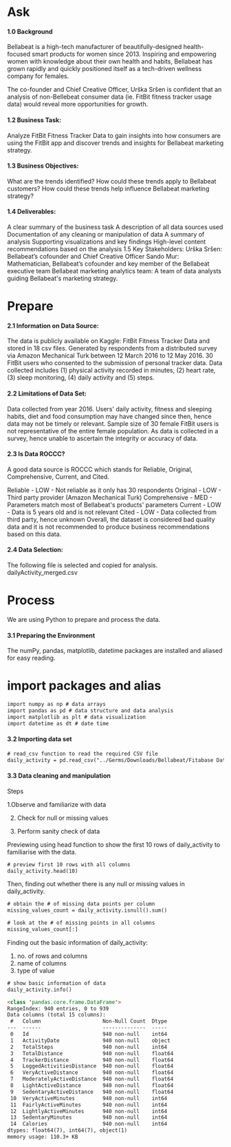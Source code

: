 # Ask
#### 1.0 Background
Bellabeat is a high-tech manufacturer of beautifully-designed health-focused smart products for women since 2013. Inspiring and empowering women with knowledge about their own health and habits, Bellabeat has grown rapidly and quickly positioned itself as a tech-driven wellness company for females.

The co-founder and Chief Creative Officer, Urška Sršen is confident that an analysis of non-Bellebeat consumer data (ie. FitBit fitness tracker usage data) would reveal more opportunities for growth.

#### 1.2 Business Task:
Analyze FitBit Fitness Tracker Data to gain insights into how consumers are using the FitBit app and discover trends and insights for Bellabeat marketing strategy.

#### 1.3 Business Objectives:
What are the trends identified?
How could these trends apply to Bellabeat customers?
How could these trends help influence Bellabeat marketing strategy?

#### 1.4 Deliverables:
A clear summary of the business task
A description of all data sources used
Documentation of any cleaning or manipulation of data
A summary of analysis
Supporting visualizations and key findings
High-level content recommendations based on the analysis
1.5 Key Stakeholders:
Urška Sršen: Bellabeat’s cofounder and Chief Creative Officer
Sando Mur: Mathematician, Bellabeat’s cofounder and key member of the Bellabeat executive team
Bellabeat marketing analytics team: A team of data analysts guiding Bellabeat's marketing strategy.

# Prepare

#### 2.1 Information on Data Source:
The data is publicly available on Kaggle: FitBit Fitness Tracker Data and stored in 18 csv files.
Generated by respondents from a distributed survey via Amazon Mechanical Turk between 12 March 2016 to 12 May 2016.
30 FitBit users who consented to the submission of personal tracker data.
Data collected includes (1) physical activity recorded in minutes, (2) heart rate, (3) sleep monitoring, (4) daily activity and (5) steps.

#### 2.2 Limitations of Data Set:
Data collected from year 2016. Users' daily activity, fitness and sleeping habits, diet and food consumption may have changed since then, hence data may not be timely or relevant.
Sample size of 30 female FitBit users is not representative of the entire female population.
As data is collected in a survey, hence unable to ascertain the integrity or accuracy of data.

#### 2.3 Is Data ROCCC?
A good data source is ROCCC which stands for Reliable, Original, Comprehensive, Current, and Cited.

Reliable - LOW - Not reliable as it only has 30 respondents
Original - LOW - Third party provider (Amazon Mechanical Turk)
Comprehensive - MED - Parameters match most of Bellabeat's products' parameters
Current - LOW - Data is 5 years old and is not relevant
Cited - LOW - Data collected from third party, hence unknown
Overall, the dataset is considered bad quality data and it is not recommended to produce business recommendations based on this data.

#### 2.4 Data Selection:
The following file is selected and copied for analysis.
dailyActivity_merged.csv

# Process

We are using Python to prepare and process the data.

#### 3.1 Preparing the Environment
The numPy, pandas, matplotlib, datetime packages are installed and aliased for easy reading.

# import packages and alias
```HTML
import numpy as np # data arrays
import pandas as pd # data structure and data analysis
import matplotlib as plt # data visualization
import datetime as dt # date time
```
#### 3.2 Importing data set
```HTML
# read_csv function to read the required CSV file
daily_activity = pd.read_csv("../Germs/Downloads/Bellabeat/Fitabase Data 4.12.16-5.12.16/dailyActivity_merged.csv")
```
#### 3.3 Data cleaning and manipulation
Steps

1.Observe and familiarize with data

2. Check for null or missing values

3. Perform sanity check of data

Previewing using head function to show the first 10 rows of daily_activity to familiarise with the data.
```HTML
# preview first 10 rows with all columns
daily_activity.head(10)
```
Then, finding out whether there is any null or missing values in daily_activity.

```HTML
# obtain the # of missing data points per column
missing_values_count = daily_activity.isnull().sum()

# look at the # of missing points in all columns
missing_values_count[:]
```
Finding out the basic information of daily_activity:

1. no. of rows and columns
2. name of columns
3. type of value

```HTML
# show basic information of data
daily_activity.info()

<class 'pandas.core.frame.DataFrame'>
RangeIndex: 940 entries, 0 to 939
Data columns (total 15 columns):
 #   Column                    Non-Null Count  Dtype  
---  ------                    --------------  -----  
 0   Id                        940 non-null    int64  
 1   ActivityDate              940 non-null    object 
 2   TotalSteps                940 non-null    int64  
 3   TotalDistance             940 non-null    float64
 4   TrackerDistance           940 non-null    float64
 5   LoggedActivitiesDistance  940 non-null    float64
 6   VeryActiveDistance        940 non-null    float64
 7   ModeratelyActiveDistance  940 non-null    float64
 8   LightActiveDistance       940 non-null    float64
 9   SedentaryActiveDistance   940 non-null    float64
 10  VeryActiveMinutes         940 non-null    int64  
 11  FairlyActiveMinutes       940 non-null    int64  
 12  LightlyActiveMinutes      940 non-null    int64  
 13  SedentaryMinutes          940 non-null    int64  
 14  Calories                  940 non-null    int64  
dtypes: float64(7), int64(7), object(1)
memory usage: 110.3+ KB
```
